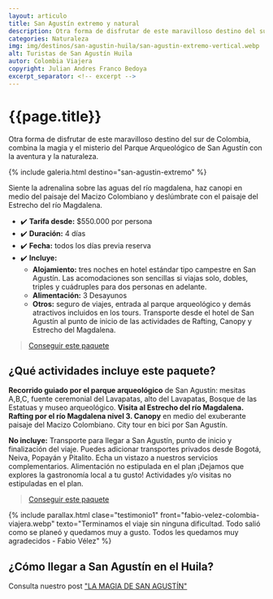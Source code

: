 ```yaml
---
layout: articulo
title: San Agustín extremo y natural
description: Otra forma de disfrutar de este maravilloso destino del sur de Colombia, combina la magia y el misterio del Parque Arqueológico de San Agustín
categories: Naturaleza
img: img/destinos/san-agustin-huila/san-agustin-extremo-vertical.webp
alt: Turistas de San Agustín Huila
autor: Colombia Viajera
copyright: Julian Andres Franco Bedoya
excerpt_separator: <!-- excerpt -->
---
```


# {{page.title}}

Otra forma de disfrutar de este maravilloso destino del sur de Colombia, combina la magia y el misterio del Parque Arqueológico de San Agustín con la aventura y la naturaleza.

<!-- excerpt -->

<!-- Esta sección toma las fotos de los nombres que aparecen en el archivo san-agustin-tour.yml. Si deseas cambiar fotos, solamente cambias la ruta en ese archivo con el nombre de la nueva foto. Recuerda adaptar los tamaños igual al resto de las imágenes -->
{% include galeria.html destino="san-agustin-extremo" %}

Siente la adrenalina sobre las aguas del río magdalena, haz canopi en medio del paisaje del Macizo Colombiano y deslúmbrate con el paisaje del Estrecho del río Magdalena.

* ✔️ **Tarifa desde:** $550.000 por persona
* ✔️ **Duración:** 4 días
* ✔️ **Fecha:** todos los días previa reserva
* ✔️ **Incluye:**
  * **Alojamiento:** tres noches en hotel estándar tipo campestre en San Agustín.  Las acomodaciones son sencillas si viajas solo, dobles, triples y cuádruples para dos personas en adelante.
  * **Alimentación:** 3 Desayunos
  * **Otros:** seguro de viajes, entrada al parque arqueológico y demás atractivos incluidos en los tours. Transporte desde el hotel de San Agustín al punto de inicio de las actividades de Rafting, Canopy y Estrecho del Magdalena.

>[Conseguir este paquete](https://api.whatsapp.com/send?phone=+573209673925&text=Hola.%20Me%20encantar%C3%ADa%20saber%20m%C3%A1s%20sobre%20este%20paquete:%20San%20Agust%C3%ADn%20Extremo)

## ¿Qué actividades incluye este paquete?

**Recorrido guiado por el parque arqueológico** de San Agustín: mesitas A,B,C, fuente ceremonial del Lavapatas, alto del Lavapatas, Bosque de las Estatuas y museo arqueológico. **Visita al Estrecho del río Magdalena. Rafting por el río Magdalena nivel 3. Canopy** en medio del exuberante paisaje del Macizo Colombiano. City tour en bici por San Agustín.

**No incluye:** Transporte para llegar a San Agustín, punto de inicio y finalización del viaje. Puedes adicionar transportes privados desde Bogotá, Neiva, Popayán y Pitalito. Echa un vistazo a nuestros servicios complementarios. Alimentación no estipulada en el plan ¡Dejamos que explores la gastronomía local a tu gusto! Actividades y/o visitas no estipuladas en el plan.

>[Conseguir este paquete](https://api.whatsapp.com/send?phone=+573209673925&text=Hola.%20Me%20encantar%C3%ADa%20saber%20m%C3%A1s%20sobre%20este%20paquete:%20San%20Agust%C3%ADn%20Extremo)

{% include parallax.html clase="testimonio1" front="fabio-velez-colombia-viajera.webp" texto="Terminamos el viaje sin ninguna dificultad. Todo salió como se planeó y quedamos muy a gusto. Todos les quedamos muy agradecidos - Fabio Vélez" %}

## ¿Cómo llegar a San Agustín en el Huila?

Consulta nuestro post ["LA MAGIA DE SAN AGUSTÍN"]({{site.baseurl}}/san-agustin/)
